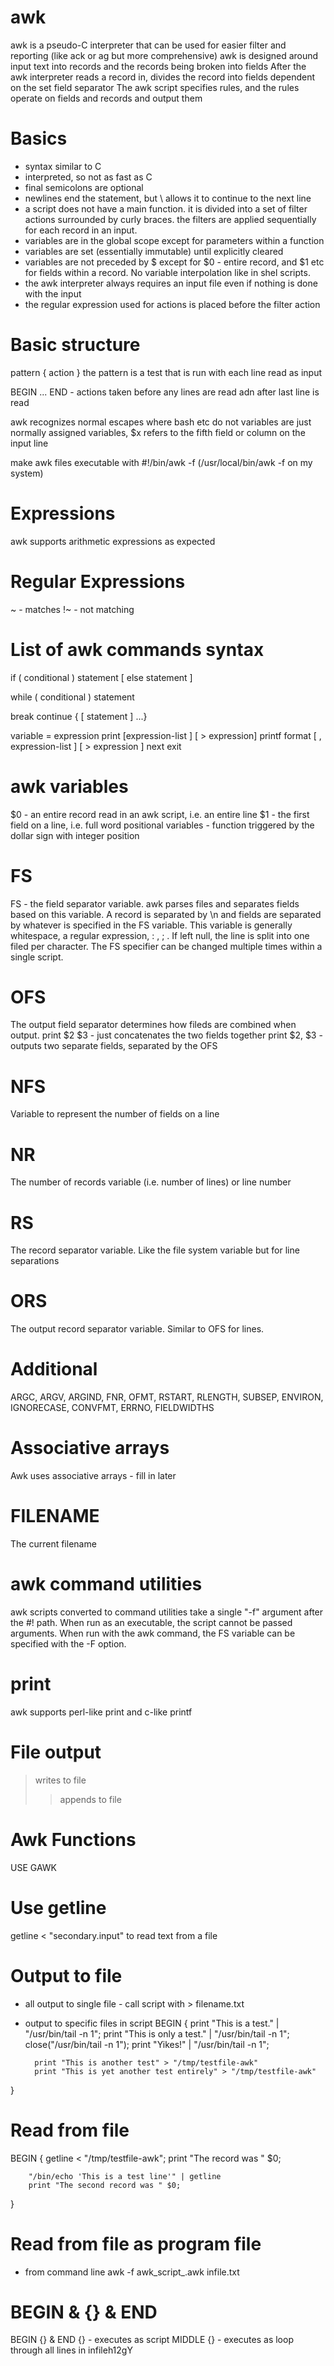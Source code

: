 # awk
awk is a pseudo-C interpreter that can be used for easier filter and reporting (like ack or ag but more comprehensive)
awk is designed around input text into records and the records being broken into fields
After the awk interpreter reads a record in, divides the record into fields dependent on the set field separator
The awk script specifies rules, and the rules operate on fields and records and output them

# Basics
- syntax similar to C
- interpreted, so not as fast as C
- final semicolons are optional
- newlines end the statement, but \ allows it to continue to the next line
- a script does not have a main function. it is divided into a set of filter actions surrounded by curly braces.
the filters are applied sequentially for each record in an input.
- variables are in the global scope except for parameters within a function
- variables are set (essentially immutable) until explicitly cleared
- variables are not preceded by $ except for $0 - entire record, and $1 etc for fields within a record. No variable interpolation like in shel scripts.
- the awk interpreter always requires an input file even if nothing is done with the input
- the regular expression used for actions is placed before the filter action

# Basic structure
pattern { action }
the pattern is a test that is run with each line read as input

BEGIN ... END - actions taken before any lines are read adn after last line is read

awk recognizes normal escapes where bash etc do not
variables are just normally assigned variables, $x refers to the fifth field or column on the input line

make awk files executable with #!/bin/awk -f
(/usr/local/bin/awk -f on my system)

# Expressions
awk supports arithmetic expressions as expected

# Regular Expressions
~ - matches
!~ - not matching

# List of awk commands syntax

if ( conditional ) statement [ else statement ]

while ( conditional ) statement

break
continue
{ [ statement ] ...}

variable = expression
print [expression-list ] [ > expression]
printf format [ , expression-list ] [ > expression ]
next
exit

# awk variables
$0 - an entire record read in an awk script, i.e. an entire line
$1 - the first field on a line, i.e. full word
positional variables - function triggered by the dollar sign with integer position

# FS
FS - the field separator variable. awk parses files and separates fields based on this variable.
A record is separated by \n and fields are separated by whatever is specified in the FS variable.
This variable is generally whitespace, a regular expression, : , ; . If left null, the line is
split into one filed per character. The FS specifier can be changed multiple times within a single
script.

# OFS
The output field separator determines how fileds are combined when output.
print $2 $3 - just concatenates the two fields together
print $2, $3 - outputs two separate fields, separated by the OFS

# NFS
Variable to represent the number of fields on a line

# NR
The number of records variable (i.e. number of lines) or line number

# RS
The record separator variable. Like the file system variable but for line separations

# ORS
The output record separator variable. Similar to OFS for lines.

# Additional
ARGC, ARGV, ARGIND, FNR, OFMT, RSTART, RLENGTH, SUBSEP, ENVIRON, IGNORECASE, CONVFMT, ERRNO, FIELDWIDTHS

# Associative arrays
Awk uses associative arrays - fill in later

# FILENAME
The current filename

# awk command utilities
awk scripts converted to command utilities take a single "-f" argument after the #! path. When run
as an executable, the script cannot be passed arguments. When run with the awk command, the FS variable
can be specified with the -F option.

# print
awk supports perl-like print and c-like printf

# File output
> writes to file
>> appends to file

# Awk Functions


USE GAWK

# Use getline
getline < "secondary.input" to read text from a file

# Output to file
- all output to single file - call script with > filename.txt
- output to specific files in script
BEGIN {
        print "This is a test." | "/usr/bin/tail -n 1";
        print "This is only a test." | "/usr/bin/tail -n 1";
        close("/usr/bin/tail -n 1");
        print "Yikes!" | "/usr/bin/tail -n 1";
 
        print "This is another test" > "/tmp/testfile-awk"
        print "This is yet another test entirely" > "/tmp/testfile-awk"
}

# Read from file
BEGIN {
        getline < "/tmp/testfile-awk";
        print "The record was " $0;
 
        "/bin/echo 'This is a test line'" | getline
        print "The second record was " $0;
}

# Read from file as program file
- from command line
awk -f awk_script_.awk infile.txt


# BEGIN & {} & END
BEGIN {} & END {} - executes as script
    MIDDLE {} - executes as loop through all lines in infileh12gY


